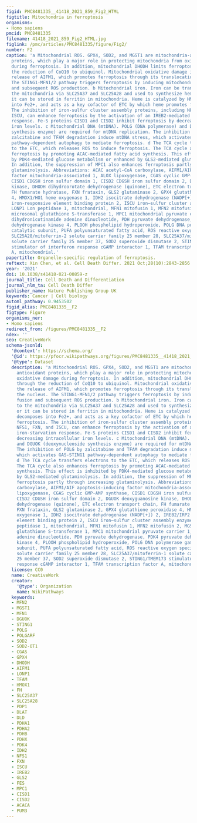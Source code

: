 ```yaml
---
figid: PMC8481335__41418_2021_859_Fig2_HTML
figtitle: Mitochondria in ferroptosis
organisms:
- Homo sapiens
pmcid: PMC8481335
filename: 41418_2021_859_Fig2_HTML.jpg
figlink: /pmc/articles/PMC8481335/figure/Fig2/
number: F2
caption: 'a Mitochondrial ROS. GPX4, SOD2, and MGST1 are mitochondria-associated antioxidant
  proteins, which play a major role in protecting mitochondria from oxidative damage
  during ferroptosis. In addition, mitochondrial DHODH limits ferroptosis through
  the reduction of CoQ10 to ubiquinol. Mitochondrial oxidative damage induces the
  release of AIFM1, which promotes ferroptosis through its translocation to the nucleus.
  The STING1-MFN1/2 pathway triggers ferroptosis by inducing mitochondrial fusion
  and subsequent ROS production. b Mitochondrial iron. Iron can be transported to
  the mitochondria via SLC25A37 and SLC25A28 and used to synthesize heme/Fe-S, or
  it can be stored in ferritin in mitochondria. Heme is catalyzed by HMOX1 and decomposes
  into Fe2+, and acts as a key cofactor of ETC by which heme promotes ferroptosis.
  The inhibition of iron-sulfur cluster assembly proteins, including NFS1, FXN, and
  ISCU, can enhance ferroptosis by the activation of an IREB2-mediated iron-starvation
  response. Fe-S proteins CISD1 and CISD2 inhibit ferroptosis by decreasing intracellular
  iron levels. c Mitochondrial DNA (mtDNA). POLG (DNA polymerase) and DGUOK (deoxynucleoside
  synthesis enzyme) are required for mtDNA replication. The inhibition of POLG by
  zalcitabine and TFAM degradation induce mtDNA stress, which activates GAS-STING1
  pathway-dependent autophagy to mediate ferroptosis. d The TCA cycle transfers electrons
  to the ETC, which releases ROS to induce ferroptosis. The TCA cycle also enhances
  ferroptosis by promoting ACAC-mediated fatty acid synthesis. This effect is inhibited
  by PDK4-mediated glucose metabolism or enhanced by GLS2-mediated glutaminolysis.
  In addition, the suppression of MPC1 also enhances ferroptosis partly through increasing
  glutaminolysis. Abbreviations: ACAC acetyl-CoA carboxylase, AIFM1/AIF apoptosis-inducing
  factor mitochondria-associated 1, ALOX lipoxygenase, CGAS cyclic GMP-AMP synthase,
  CISD1 CDGSH iron sulfur domain 1, CISD2 CDGSH iron sulfur domain 2, DGUOK deoxyguanosine
  kinase, DHODH dihydroorotate dehydrogenase (quinone), ETC electron transport chain,
  FH fumarate hydratase, FXN frataxin, GLS2 glutaminase 2, GPX4 glutathione peroxidase
  4, HMOX1/HO1 heme oxygenase 1, IDH2 isocitrate dehydrogenase (NADP[+]) 2, IREB2/IRP2
  iron-responsive element binding protein 2, ISCU iron–sulfur cluster assembly enzyme,
  LONP1 Lon peptidase 1, mitochondrial, MFN1 mitofusin 1, MFN2 mitofusin 2, MGST1
  microsomal glutathione S-transferase 1, MPC1 mitochondrial pyruvate carrier 1, NADH
  dihydronicotinamide adenine dinucleotide, PDH pyruvate dehydrogenase, PDK4 pyruvate
  dehydrogenase kinase 4, PLOOH phospholipid hydroperoxide, POLG DNA polymerase gamma,
  catalytic subunit, PUFA polyunsaturated fatty acid, ROS reactive oxygen species,
  SLC25A28/mitoferrin-2 solute carrier family 25 member 28, SLC25A37/mitoferrin-1
  solute carrier family 25 member 37, SOD2 superoxide dismutase 2, STING1/TMEM173
  stimulator of interferon response cGAMP interactor 1, TFAM transcription factor
  A, mitochondrial.'
papertitle: Organelle-specific regulation of ferroptosis.
reftext: Xin Chen, et al. Cell Death Differ. 2021 Oct;28(10):2843-2856.
year: '2021'
doi: 10.1038/s41418-021-00859-z
journal_title: Cell Death and Differentiation
journal_nlm_ta: Cell Death Differ
publisher_name: Nature Publishing Group UK
keywords: Cancer | Cell biology
automl_pathway: 0.9453502
figid_alias: PMC8481335__F2
figtype: Figure
organisms_ner:
- Homo sapiens
redirect_from: /figures/PMC8481335__F2
ndex: ''
seo: CreativeWork
schema-jsonld:
  '@context': https://schema.org/
  '@id': https://pfocr.wikipathways.org/figures/PMC8481335__41418_2021_859_Fig2_HTML.html
  '@type': Dataset
  description: 'a Mitochondrial ROS. GPX4, SOD2, and MGST1 are mitochondria-associated
    antioxidant proteins, which play a major role in protecting mitochondria from
    oxidative damage during ferroptosis. In addition, mitochondrial DHODH limits ferroptosis
    through the reduction of CoQ10 to ubiquinol. Mitochondrial oxidative damage induces
    the release of AIFM1, which promotes ferroptosis through its translocation to
    the nucleus. The STING1-MFN1/2 pathway triggers ferroptosis by inducing mitochondrial
    fusion and subsequent ROS production. b Mitochondrial iron. Iron can be transported
    to the mitochondria via SLC25A37 and SLC25A28 and used to synthesize heme/Fe-S,
    or it can be stored in ferritin in mitochondria. Heme is catalyzed by HMOX1 and
    decomposes into Fe2+, and acts as a key cofactor of ETC by which heme promotes
    ferroptosis. The inhibition of iron-sulfur cluster assembly proteins, including
    NFS1, FXN, and ISCU, can enhance ferroptosis by the activation of an IREB2-mediated
    iron-starvation response. Fe-S proteins CISD1 and CISD2 inhibit ferroptosis by
    decreasing intracellular iron levels. c Mitochondrial DNA (mtDNA). POLG (DNA polymerase)
    and DGUOK (deoxynucleoside synthesis enzyme) are required for mtDNA replication.
    The inhibition of POLG by zalcitabine and TFAM degradation induce mtDNA stress,
    which activates GAS-STING1 pathway-dependent autophagy to mediate ferroptosis.
    d The TCA cycle transfers electrons to the ETC, which releases ROS to induce ferroptosis.
    The TCA cycle also enhances ferroptosis by promoting ACAC-mediated fatty acid
    synthesis. This effect is inhibited by PDK4-mediated glucose metabolism or enhanced
    by GLS2-mediated glutaminolysis. In addition, the suppression of MPC1 also enhances
    ferroptosis partly through increasing glutaminolysis. Abbreviations: ACAC acetyl-CoA
    carboxylase, AIFM1/AIF apoptosis-inducing factor mitochondria-associated 1, ALOX
    lipoxygenase, CGAS cyclic GMP-AMP synthase, CISD1 CDGSH iron sulfur domain 1,
    CISD2 CDGSH iron sulfur domain 2, DGUOK deoxyguanosine kinase, DHODH dihydroorotate
    dehydrogenase (quinone), ETC electron transport chain, FH fumarate hydratase,
    FXN frataxin, GLS2 glutaminase 2, GPX4 glutathione peroxidase 4, HMOX1/HO1 heme
    oxygenase 1, IDH2 isocitrate dehydrogenase (NADP[+]) 2, IREB2/IRP2 iron-responsive
    element binding protein 2, ISCU iron–sulfur cluster assembly enzyme, LONP1 Lon
    peptidase 1, mitochondrial, MFN1 mitofusin 1, MFN2 mitofusin 2, MGST1 microsomal
    glutathione S-transferase 1, MPC1 mitochondrial pyruvate carrier 1, NADH dihydronicotinamide
    adenine dinucleotide, PDH pyruvate dehydrogenase, PDK4 pyruvate dehydrogenase
    kinase 4, PLOOH phospholipid hydroperoxide, POLG DNA polymerase gamma, catalytic
    subunit, PUFA polyunsaturated fatty acid, ROS reactive oxygen species, SLC25A28/mitoferrin-2
    solute carrier family 25 member 28, SLC25A37/mitoferrin-1 solute carrier family
    25 member 37, SOD2 superoxide dismutase 2, STING1/TMEM173 stimulator of interferon
    response cGAMP interactor 1, TFAM transcription factor A, mitochondrial.'
  license: CC0
  name: CreativeWork
  creator:
    '@type': Organization
    name: WikiPathways
  keywords:
  - MFN2
  - MGST1
  - MFN1
  - DGUOK
  - STING1
  - POLG
  - POLGARF
  - SOD2
  - SOD2-OT1
  - CGAS
  - GPX4
  - DHODH
  - AIFM1
  - LONP1
  - TFAM
  - HMOX1
  - FH
  - SLC25A37
  - SLC25A28
  - PDP1
  - DLAT
  - DLD
  - PDHA1
  - PDHA2
  - PDHB
  - PDHX
  - PDK4
  - IDH2
  - NFS1
  - FXN
  - ISCU
  - IREB2
  - GLS2
  - FES
  - MPC1
  - CISD1
  - CISD2
  - ACACA
  - PUM3
---
```

